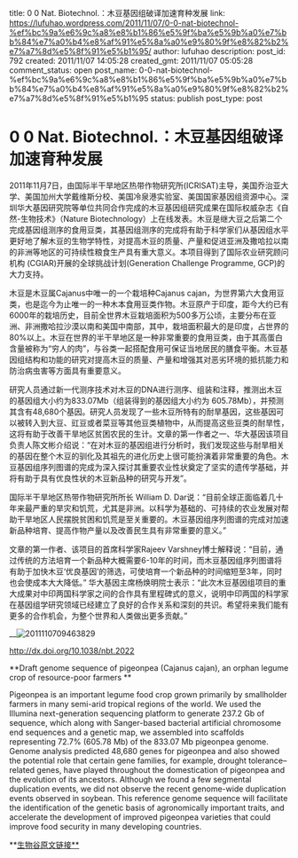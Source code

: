 title: 0 0 Nat. Biotechnol.：木豆基因组破译加速育种发展
link: https://lufuhao.wordpress.com/2011/11/07/0-0-nat-biotechnol-%ef%bc%9a%e6%9c%a8%e8%b1%86%e5%9f%ba%e5%9b%a0%e7%bb%84%e7%a0%b4%e8%af%91%e5%8a%a0%e9%80%9f%e8%82%b2%e7%a7%8d%e5%8f%91%e5%b1%95/
author: lufuhao
description: 
post_id: 792
created: 2011/11/07 14:05:28
created_gmt: 2011/11/07 05:05:28
comment_status: open
post_name: 0-0-nat-biotechnol-%ef%bc%9a%e6%9c%a8%e8%b1%86%e5%9f%ba%e5%9b%a0%e7%bb%84%e7%a0%b4%e8%af%91%e5%8a%a0%e9%80%9f%e8%82%b2%e7%a7%8d%e5%8f%91%e5%b1%95
status: publish
post_type: post

# 0 0 Nat. Biotechnol.：木豆基因组破译加速育种发展

2011年11月7日，由国际半干旱地区热带作物研究所(ICRISAT)主导，美国乔治亚大学、美国加州大学戴维斯分校、美国冷泉港实验室、美国国家基因组资源中心。深圳华大基因研究院等单位共同合作完成的木豆基因组研究成果在国际权威杂志《自然-生物技术》（Nature Biotechnology）上在线发表。木豆是继大豆之后第二个完成基因组测序的食用豆类，其基因组测序的完成将有助于科学家们从基因组水平更好地了解木豆的生物学特性，对提高木豆的质量、产量和促进亚洲及撒哈拉以南的非洲等地区的可持续性粮食生产具有重大意义。本项目得到了国际农业研究顾问机构 (CGIAR)开展的全球挑战计划(Generation Challenge Programme, GCP)的大力支持。 

木豆是木豆属Cajanus中唯一的一个栽培种Cajanus cajan，为世界第六大食用豆类，也是迄今为止唯一的一种木本食用豆类作物。木豆原产于印度，距今大约已有6000年的栽培历史，目前全世界木豆栽培面积为500多万公顷，主要分布在亚洲、非洲撒哈拉沙漠以南和美国中南部，其中，栽培面积最大的是印度，占世界的80%以上。木豆在世界的半干旱地区是一种非常重要的食用豆类，由于其高蛋白含量被称为“穷人的肉”，与谷类一起搭配食用可保证当地居民的膳食平衡。木豆基因组结构和功能的研究对提高木豆的质量、产量和增强其对恶劣环境的抵抗能力和防治病虫害等方面具有重要意义。 

研究人员通过新一代测序技术对木豆的DNA进行测序、组装和注释，推测出木豆的基因组大小约为833.07Mb（组装得到的基因组大小约为 605.78Mb），并预测其含有48,680个基因。研究人员发现了一些木豆所特有的耐旱基因，这些基因可以被转入到大豆、豇豆或者菜豆等其他豆类植物中，从而提高这些豆类的耐旱性，这将有助于改善干旱地区贫困农民的生计。文章的第一作者之一、华大基因该项目负责人陈文彬介绍说：“在对木豆的基因组进行分析时，我们发现这些与耐旱相关的基因在整个木豆的驯化及其祖先的进化历史上很可能扮演着非常重要的角色。木豆基因组序列图谱的完成为深入探讨其重要农业性状奠定了坚实的遗传学基础，并将有助于具有优良性状的木豆新品种的研究与开发”。 

国际半干旱地区热带作物研究所所长 William D. Dar说：“目前全球正面临着几十年来最严重的旱灾和饥荒，尤其是非洲。以科学为基础的、可持续的农业发展对帮助干旱地区人民摆脱贫困和饥荒是至关重要的。木豆基因组序列图谱的完成对加速新品种培育、提高作物产量以及改善民生具有非常重要的意义。” 

文章的第一作者、该项目的首席科学家Rajeev Varshney博士解释说：“目前，通过传统的方法培育一个新品种大概需要6-10年的时间，而木豆基因组序列图谱将有助于加快木豆‘优良基因’的筛选，可使培育一个新品种的时间缩短至3年，同时也会使成本大大降低。” 华大基因主席杨焕明院士表示：“此次木豆基因组项目的重大成果对中印两国科学家之间的合作具有里程碑式的意义，说明中印两国的科学家在基因组学研究领域已经建立了良好的合作关系和深刻的共识。希望将来我们能有更多的合作机会，为整个世界和人类做出更多贡献。” 

__![2011110709463829](http://lufuhao.files.wordpress.com/2011/11/2011110709463829_thumb.jpg)

<http://dx.doi.org/10.1038/nbt.2022>

**Draft genome sequence of pigeonpea (Cajanus cajan), an orphan legume crop of resource-poor farmers **

Pigeonpea is an important legume food crop grown primarily by smallholder farmers in many semi-arid tropical regions of the world. We used the Illumina next-generation sequencing platform to generate 237.2 Gb of sequence, which along with Sanger-based bacterial artificial chromosome end sequences and a genetic map, we assembled into scaffolds representing 72.7% (605.78 Mb) of the 833.07 Mb pigeonpea genome. Genome analysis predicted 48,680 genes for pigeonpea and also showed the potential role that certain gene families, for example, drought tolerance–related genes, have played throughout the domestication of pigeonpea and the evolution of its ancestors. Although we found a few segmental duplication events, we did not observe the recent genome-wide duplication events observed in soybean. This reference genome sequence will facilitate the identification of the genetic basis of agronomically important traits, and accelerate the development of improved pigeonpea varieties that could improve food security in many developing countries. 

**[生物谷原文链接**](http://www.bioon.com/biology/postgenomics/510159.shtml)
